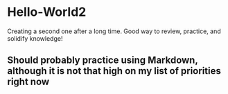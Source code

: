 # Hello-World2
Creating a second one after a long time. Good way to review, practice, and solidify knowledge!
## Should probably practice using Markdown, although it is not that high on my list of priorities right now

